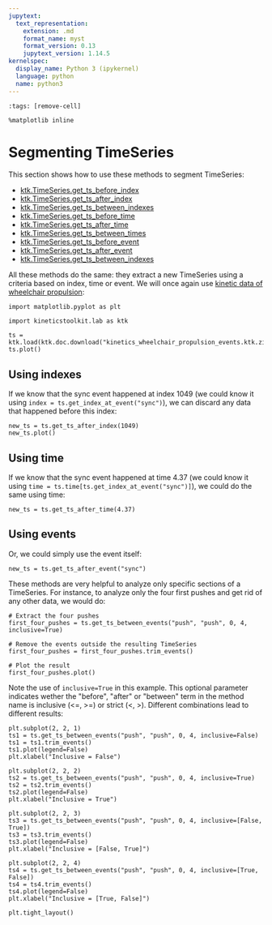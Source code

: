 ```yaml
---
jupytext:
  text_representation:
    extension: .md
    format_name: myst
    format_version: 0.13
    jupytext_version: 1.14.5
kernelspec:
  display_name: Python 3 (ipykernel)
  language: python
  name: python3
---
```


```{code-cell} ipython3
:tags: [remove-cell]

%matplotlib inline
```

# Segmenting TimeSeries

This section shows how to use these methods to segment TimeSeries:

- [ktk.TimeSeries.get_ts_before_index](api/ktk.TimeSeries.get_ts_before_index.rst)
- [ktk.TimeSeries.get_ts_after_index](api/ktk.TimeSeries.get_ts_after_index.rst)
- [ktk.TimeSeries.get_ts_between_indexes](api/ktk.TimeSeries.get_ts_between_indexes.rst)
- [ktk.TimeSeries.get_ts_before_time](api/ktk.TimeSeries.get_ts_before_time.rst)
- [ktk.TimeSeries.get_ts_after_time](api/ktk.TimeSeries.get_ts_after_time.rst)
- [ktk.TimeSeries.get_ts_between_times](api/ktk.TimeSeries.get_ts_between_times.rst)
- [ktk.TimeSeries.get_ts_before_event](api/ktk.TimeSeries.get_ts_before_event.rst)
- [ktk.TimeSeries.get_ts_after_event](api/ktk.TimeSeries.get_ts_after_event.rst)
- [ktk.TimeSeries.get_ts_between_indexes](api/ktk.TimeSeries.get_ts_between_indexes.rst)

All these methods do the same: they extract a new TimeSeries using a criteria based on index, time or event. We will once again use [kinetic data of wheelchair propulsion](dataset_kinetics_wheelchair_propulsion.md):

```{code-cell} ipython3
import matplotlib.pyplot as plt

import kineticstoolkit.lab as ktk

ts = ktk.load(ktk.doc.download("kinetics_wheelchair_propulsion_events.ktk.zip"))
ts.plot()
```

## Using indexes

If we know that the sync event happened at index 1049 (we could know it using `index = ts.get_index_at_event("sync")`), we can discard any data that happened before this index:

```{code-cell} ipython3
new_ts = ts.get_ts_after_index(1049)
new_ts.plot()
```

## Using time

If we know that the sync event happened at time 4.37 (we could know it using `time = ts.time[ts.get_index_at_event("sync")]`), we could do the same using time:

```{code-cell} ipython3
new_ts = ts.get_ts_after_time(4.37)
```

## Using events

Or, we could simply use the event itself:

```{code-cell} ipython3
new_ts = ts.get_ts_after_event("sync")
```

These methods are very helpful to analyze only specific sections of a TimeSeries. For instance, to analyze only the four first pushes and get rid of any other data, we would do:

```{code-cell} ipython3
# Extract the four pushes
first_four_pushes = ts.get_ts_between_events("push", "push", 0, 4, inclusive=True)

# Remove the events outside the resulting TimeSeries
first_four_pushes = first_four_pushes.trim_events()

# Plot the result
first_four_pushes.plot()
```

Note the use of `inclusive=True` in this example. This optional parameter indicates wether the "before", "after" or "between" term in the method name is inclusive (<=, >=) or strict (<, >). Different combinations lead to different results:

```{code-cell} ipython3
plt.subplot(2, 2, 1)
ts1 = ts.get_ts_between_events("push", "push", 0, 4, inclusive=False)
ts1 = ts1.trim_events()
ts1.plot(legend=False)
plt.xlabel("Inclusive = False")

plt.subplot(2, 2, 2)
ts2 = ts.get_ts_between_events("push", "push", 0, 4, inclusive=True)
ts2 = ts2.trim_events()
ts2.plot(legend=False)
plt.xlabel("Inclusive = True")

plt.subplot(2, 2, 3)
ts3 = ts.get_ts_between_events("push", "push", 0, 4, inclusive=[False, True])
ts3 = ts3.trim_events()
ts3.plot(legend=False)
plt.xlabel("Inclusive = [False, True]")

plt.subplot(2, 2, 4)
ts4 = ts.get_ts_between_events("push", "push", 0, 4, inclusive=[True, False])
ts4 = ts4.trim_events()
ts4.plot(legend=False)
plt.xlabel("Inclusive = [True, False]")

plt.tight_layout()
```
